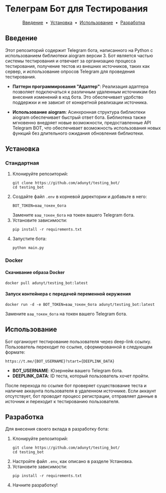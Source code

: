 # Телеграм Бот для Тестирования

<p align="center">
  <a href="#введение">Введение</a> &nbsp;&bull;&nbsp;
  <a href="#установка">Установка</a> &nbsp;&bull;&nbsp;
  <a href="#использование">Использование</a> &nbsp;&bull;&nbsp;
  <a href="#разработка">Разработка</a>
</p>

## Введение

Этот репозиторий содержит Telegram бота, написанного на Python с использованием библиотеки aiogram версии 3. Бот является частью системы тестирования и отвечает за организацию процесса тестирования, получение тестов из внешних источников, таких как сервер, и использование опросов Telegram для проведения тестирования.

- **Паттерн программирования "Адаптер"**: Реализация адаптера позволяет подключаться к различным удаленным источникам без внесения изменений в код бота. Это обеспечивает удобство поддержки и не зависит от конкретной реализации источника.

- **Использование aiogram**: Асинхронная структура библиотеки aiogram обеспечивает быстрый ответ бота. Библиотека также мгновенно внедряет новые возможности, предоставленные API Telegram BOT, что обеспечивает возможность использования новых функций без длительного ожидания обновления библиотеки.

## Установка

### Стандартная

1. Клонируйте репозиторий:
   ```
   git clone https://github.com/adunyt/testing_bot/
   cd testing_bot
   ```
2. Создайте файл `.env` в корневой директории и добавьте в него:
   ```
   BOT_TOKEN=ваш_токен_бота
   ```
   Замените `ваш_токен_бота` на токен вашего Telegram бота.
3. Установите зависимости:
   ```
   pip install -r requirements.txt
   ```
4. Запустите бота:
   ```
   python main.py
   ```

### Docker

#### Скачивание образа Docker
```
docker pull adunyt/testing_bot:latest
```

#### Запуск контейнера с передачей переменной окружения
```
docker run -d -e BOT_TOKEN=ваш_токен_бота adunyt/testing_bot:latest
```

Замените `ваш_токен_бота` на токен вашего Telegram бота.

## Использование

Бот организует тестирование пользователя через deep-link ссылку. Пользователь переходит по ссылке, сформированной в следующем формате:
```
https://t.me/{BOT_USERNAME}?start={DEEPLINK_DATA}
```
- **BOT_USERNAME**: Юзернейм вашего Telegram бота.
- **DEEPLINK_DATA**: ID теста, который пользователь хочет пройти.

После перехода по ссылке бот проверяет существование теста и наличие аккаунта пользователя в удаленном источнике. Если аккаунт отсутствует, бот проводит процесс регистрации, отправляет данные в источник и переходит к тестированию пользователя.

## Разработка

Для внесения своего вклада в разработку бота:

1. Клонируйте репозиторий:
   ```
   git clone https://github.com/adunyt/testing_bot/
   cd testing_bot
   ```
2. Настройте файл `.env`, как описано в разделе Установка.
3. Установите зависимости:
   ```
   pip install -r requirements.txt
   ```
4. Начните разработку!
